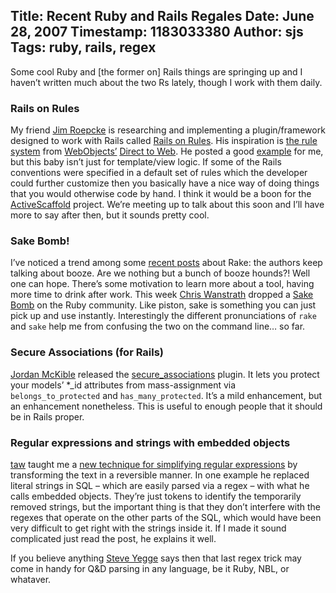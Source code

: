 Title: Recent Ruby and Rails Regales
Date: June 28, 2007
Timestamp: 1183033380
Author: sjs
Tags: ruby, rails, regex
----

Some cool Ruby and [the former on] Rails things are springing up and I haven&#8217;t written much about the two Rs lately, though I work with them daily.

<h3>Rails on Rules</h3>

My friend <a href="http://jim.roepcke.com/">Jim Roepcke</a> is researching and implementing a plugin/framework designed to work with Rails called <a href="http://willingtofail.com/research/rules/index.html">Rails on Rules</a>.  His inspiration is <a href="http://developer.apple.com/documentation/WebObjects/Developing_With_D2W/Architecture/chapter_3_section_13.html">the rule system</a> from <a href="http://developer.apple.com/documentation/WebObjects/WebObjects_Overview/index.html">WebObjects&#8217;</a> <a href="http://developer.apple.com/documentation/WebObjects/Developing_With_D2W/Introduction/chapter_1_section_1.html">Direct to Web</a>.  He posted a good <a href="http://willingtofail.com/research/rules/example.html">example</a> for me, but this baby isn&#8217;t just for template/view logic.  If some of the Rails conventions were specified in a default set of rules which the developer could further customize then you basically have a nice way of doing things that you would otherwise code by hand.  I think it would be a boon for the <a href="http://activescaffold.com/">ActiveScaffold</a> project.  We&#8217;re meeting up to talk about this soon and I&#8217;ll have more to say after then, but it sounds pretty cool.

<h3>Sake Bomb!</h3>

I&#8217;ve noticed a trend among some <a href="http://www.railsenvy.com/2007/6/11/ruby-on-rails-rake-tutorial">recent posts</a> about Rake: the authors keep talking about booze.  Are we nothing but a bunch of booze hounds?!  Well one can hope.  There&#8217;s some motivation to learn more about a tool, having more time to drink after work.  This week <a href="http://ozmm.org/">Chris Wanstrath</a> dropped a <a href="http://errtheblog.com/post/6069">Sake Bomb</a> on the Ruby community.  Like piston, sake is something you can just pick up and use instantly.  Interestingly the different pronunciations of <code>rake</code> and <code>sake</code> help me from confusing the two on the command line&#8230; so far.

<h3>Secure Associations (for Rails)</h3>

<a href="http://tuples.us/">Jordan McKible</a> released the <a href="http://tuples.us/2007/06/28/secure_associations-plugin-gets-some-love/">secure_associations</a> plugin. It lets you protect your models&#8217; *_id attributes from mass-assignment via <code>belongs_to_protected</code> and <code>has_many_protected</code>. It&#8217;s a mild enhancement, but an enhancement nonetheless. This is useful to enough people that it should be in Rails proper.

<h3>Regular expressions and strings with embedded objects</h3>

<a href="http://t-a-w.blogspot.com/">taw</a> taught me a <a href="http://t-a-w.blogspot.com/2007/06/regular-expressions-and-strings-with.html">new technique for simplifying regular expressions</a> by transforming the text in a reversible manner.  In one example he replaced literal strings in <span class="caps">SQL</span> &#8211; which are easily parsed via a regex &#8211; with what he calls embedded objects.  They&#8217;re just tokens to identify the temporarily removed strings, but the important thing is that they don&#8217;t interfere with the regexes that operate on the other parts of the <span class="caps">SQL</span>, which would have been very difficult to get right with the strings inside it.  If I made it sound complicated just read the post, he explains it well.

If you believe anything <a href="http://steve-yegge.blogspot.com/2007/06/rich-programmer-food.html">Steve Yegge</a> says then that last regex trick may come in handy for Q&#38;D parsing in any language, be it Ruby, <span class="caps">NBL</span>, or whataver.
